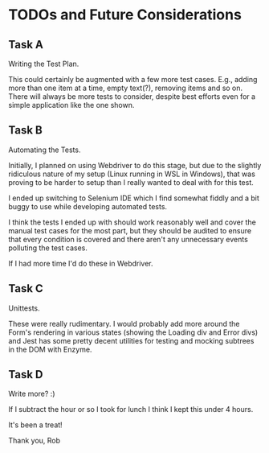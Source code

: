 # TODOs and Future Considerations

## Task A

Writing the Test Plan.

This could certainly be augmented with a few more test cases. E.g., adding more than one item at a time, empty text(?), removing items and so on. There will always be more tests to consider, despite best efforts even for a simple application like the one shown.

## Task B

Automating the Tests.

Initially, I planned on using Webdriver to do this stage, but due to the slightly ridiculous nature of my setup (Linux running in WSL in Windows), that was proving to be harder to setup than I really wanted to deal with for this test.

I ended up switching to Selenium IDE which I find somewhat fiddly and a bit buggy to use while developing automated tests.

I think the tests I ended up with should work reasonably well and cover the manual test cases for the most part, but they should be audited to ensure that every condition is covered and there aren't any unnecessary events polluting the test cases.

If I had more time I'd do these in Webdriver.

## Task C

Unittests.

These were really rudimentary. I would probably add more around the Form's rendering in various states (showing the Loading div and Error divs) and Jest has some pretty decent utilities for testing and mocking subtrees in the DOM with Enzyme.

## Task D

Write more? :)

If I subtract the hour or so I took for lunch I think I kept this under 4 hours.

It's been a treat!

Thank you,
Rob